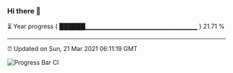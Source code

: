 ### Hi there 👋

⏳ Year progress { ██████▁▁▁▁▁▁▁▁▁▁▁▁▁▁▁▁▁▁▁▁▁▁▁▁ } 21.71 %

---

⏰ Updated on Sun, 21 Mar 2021 06:11:19 GMT

![Progress Bar CI](https://github.com/liununu/liununu/workflows/Progress%20Bar%20CI/badge.svg)
